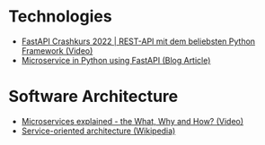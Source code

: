 # Technologies
- [FastAPI Crashkurs 2022 | REST-API mit dem beliebsten Python Framework (Video)](https://www.youtube.com/watch?v=KXCvIV3yr7c)
- [Microservice in Python using FastAPI (Blog Article)](https://dev.to/paurakhsharma/microservice-in-python-using-fastapi-24cc)

# Software Architecture
- [Microservices explained - the What, Why and How? (Video)](https://www.youtube.com/watch?v=rv4LlmLmVWk)
- [Service-oriented architecture
 (Wikipedia)](https://en.wikipedia.org/wiki/Service-oriented_architecture)